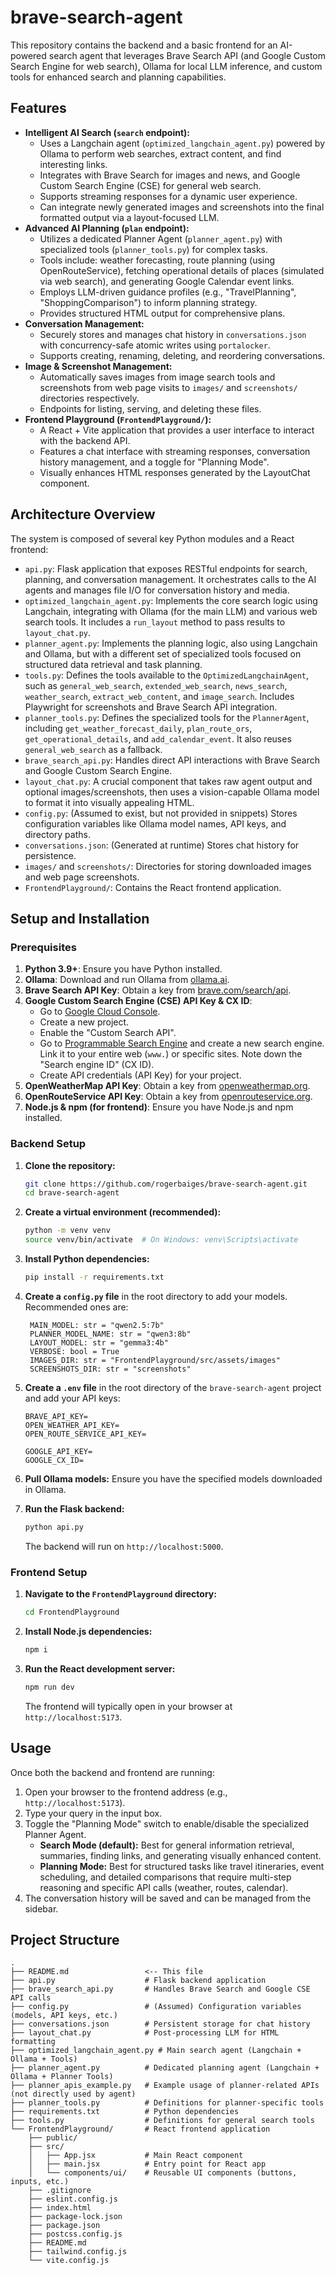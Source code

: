 # brave-search-agent

This repository contains the backend and a basic frontend for an AI-powered search agent that leverages Brave Search API (and Google Custom Search Engine for web search), Ollama for local LLM inference, and custom tools for enhanced search and planning capabilities.

## Features

-   **Intelligent AI Search (`search` endpoint):**
    -   Uses a Langchain agent (`optimized_langchain_agent.py`) powered by Ollama to perform web searches, extract content, and find interesting links.
    -   Integrates with Brave Search for images and news, and Google Custom Search Engine (CSE) for general web search.
    -   Supports streaming responses for a dynamic user experience.
    -   Can integrate newly generated images and screenshots into the final formatted output via a layout-focused LLM.
-   **Advanced AI Planning (`plan` endpoint):**
    -   Utilizes a dedicated Planner Agent (`planner_agent.py`) with specialized tools (`planner_tools.py`) for complex tasks.
    -   Tools include: weather forecasting, route planning (using OpenRouteService), fetching operational details of places (simulated via web search), and generating Google Calendar event links.
    -   Employs LLM-driven guidance profiles (e.g., "TravelPlanning", "ShoppingComparison") to inform planning strategy.
    -   Provides structured HTML output for comprehensive plans.
-   **Conversation Management:**
    -   Securely stores and manages chat history in `conversations.json` with concurrency-safe atomic writes using `portalocker`.
    -   Supports creating, renaming, deleting, and reordering conversations.
-   **Image & Screenshot Management:**
    -   Automatically saves images from image search tools and screenshots from web page visits to `images/` and `screenshots/` directories respectively.
    -   Endpoints for listing, serving, and deleting these files.
-   **Frontend Playground (`FrontendPlayground/`):**
    -   A React + Vite application that provides a user interface to interact with the backend API.
    -   Features a chat interface with streaming responses, conversation history management, and a toggle for "Planning Mode".
    -   Visually enhances HTML responses generated by the LayoutChat component.

## Architecture Overview

The system is composed of several key Python modules and a React frontend:

-   `api.py`: Flask application that exposes RESTful endpoints for search, planning, and conversation management. It orchestrates calls to the AI agents and manages file I/O for conversation history and media.
-   `optimized_langchain_agent.py`: Implements the core search logic using Langchain, integrating with Ollama (for the main LLM) and various web search tools. It includes a `run_layout` method to pass results to `layout_chat.py`.
-   `planner_agent.py`: Implements the planning logic, also using Langchain and Ollama, but with a different set of specialized tools focused on structured data retrieval and task planning.
-   `tools.py`: Defines the tools available to the `OptimizedLangchainAgent`, such as `general_web_search`, `extended_web_search`, `news_search`, `weather_search`, `extract_web_content`, and `image_search`. Includes Playwright for screenshots and Brave Search API integration.
-   `planner_tools.py`: Defines the specialized tools for the `PlannerAgent`, including `get_weather_forecast_daily`, `plan_route_ors`, `get_operational_details`, and `add_calendar_event`. It also reuses `general_web_search` as a fallback.
-   `brave_search_api.py`: Handles direct API interactions with Brave Search and Google Custom Search Engine.
-   `layout_chat.py`: A crucial component that takes raw agent output and optional images/screenshots, then uses a vision-capable Ollama model to format it into visually appealing HTML.
-   `config.py`: (Assumed to exist, but not provided in snippets) Stores configuration variables like Ollama model names, API keys, and directory paths.
-   `conversations.json`: (Generated at runtime) Stores chat history for persistence.
-   `images/` and `screenshots/`: Directories for storing downloaded images and web page screenshots.
-   `FrontendPlayground/`: Contains the React frontend application.

## Setup and Installation

### Prerequisites

1.  **Python 3.9+**: Ensure you have Python installed.
2.  **Ollama**: Download and run Ollama from [ollama.ai](https://ollama.ai/).
3.  **Brave Search API Key**: Obtain a key from [brave.com/search/api](https://brave.com/search/api).
4.  **Google Custom Search Engine (CSE) API Key & CX ID**:
    -   Go to [Google Cloud Console](https://console.cloud.google.com/).
    -   Create a new project.
    -   Enable the "Custom Search API".
    -   Go to [Programmable Search Engine](https://programmablesearchengine.google.com/controlpanel/all) and create a new search engine. Link it to your entire web (`www.`) or specific sites. Note down the "Search engine ID" (CX ID).
    -   Create API credentials (API Key) for your project.
5.  **OpenWeatherMap API Key**: Obtain a key from [openweathermap.org](https://openweathermap.org/api).
6.  **OpenRouteService API Key**: Obtain a key from [openrouteservice.org](https://openrouteservice.org/).
7.  **Node.js & npm (for frontend)**: Ensure you have Node.js and npm installed.

### Backend Setup

1.  **Clone the repository:**
    ```bash
    git clone https://github.com/rogerbaiges/brave-search-agent.git
    cd brave-search-agent
    ```
2.  **Create a virtual environment (recommended):**
    ```bash
    python -m venv venv
    source venv/bin/activate  # On Windows: venv\Scripts\activate
    ```
3.  **Install Python dependencies:**
    ```bash
    pip install -r requirements.txt
    ```

4. **Create a `config.py` file** in the root directory to add your models. Recommended ones are:
   ```
    MAIN_MODEL: str = "qwen2.5:7b"
    PLANNER_MODEL_NAME: str = "qwen3:8b"
    LAYOUT_MODEL: str = "gemma3:4b"
    VERBOSE: bool = True
    IMAGES_DIR: str = "FrontendPlayground/src/assets/images"
    SCREENSHOTS_DIR: str = "screenshots"
   ```
5.  **Create a `.env` file** in the root directory of the `brave-search-agent` project and add your API keys:
    ```
    BRAVE_API_KEY=
    OPEN_WEATHER_API_KEY=
    OPEN_ROUTE_SERVICE_API_KEY=
    
    GOOGLE_API_KEY=
    GOOGLE_CX_ID=
    ```
6.  **Pull Ollama models:**
    Ensure you have the specified models downloaded in Ollama.
7.  **Run the Flask backend:**
    ```bash
    python api.py
    ```
    The backend will run on `http://localhost:5000`.

### Frontend Setup

1.  **Navigate to the `FrontendPlayground` directory:**
    ```bash
    cd FrontendPlayground
    ```
2.  **Install Node.js dependencies:**
    ```bash
    npm i
    ```
3.  **Run the React development server:**
    ```bash
    npm run dev
    ```
    The frontend will typically open in your browser at `http://localhost:5173`.

## Usage

Once both the backend and frontend are running:

1.  Open your browser to the frontend address (e.g., `http://localhost:5173`).
2.  Type your query in the input box.
3.  Toggle the "Planning Mode" switch to enable/disable the specialized Planner Agent.
    -   **Search Mode (default):** Best for general information retrieval, summaries, finding links, and generating visually enhanced content.
    -   **Planning Mode:** Best for structured tasks like travel itineraries, event scheduling, and detailed comparisons that require multi-step reasoning and specific API calls (weather, routes, calendar).
4.  The conversation history will be saved and can be managed from the sidebar.

## Project Structure

```
.
├── README.md                 <-- This file
├── api.py                    # Flask backend application
├── brave_search_api.py       # Handles Brave Search and Google CSE API calls
├── config.py                 # (Assumed) Configuration variables (models, API keys, etc.)
├── conversations.json        # Persistent storage for chat history
├── layout_chat.py            # Post-processing LLM for HTML formatting
├── optimized_langchain_agent.py # Main search agent (Langchain + Ollama + Tools)
├── planner_agent.py          # Dedicated planning agent (Langchain + Ollama + Planner Tools)
├── planner_apis_example.py   # Example usage of planner-related APIs (not directly used by agent)
├── planner_tools.py          # Definitions for planner-specific tools
├── requirements.txt          # Python dependencies
├── tools.py                  # Definitions for general search tools
└── FrontendPlayground/       # React frontend application
    ├── public/
    ├── src/
    │   ├── App.jsx           # Main React component
    │   ├── main.jsx          # Entry point for React app
    │   └── components/ui/    # Reusable UI components (buttons, inputs, etc.)
    ├── .gitignore
    ├── eslint.config.js
    ├── index.html
    ├── package-lock.json
    ├── package.json
    ├── postcss.config.js
    ├── README.md
    ├── tailwind.config.js
    └── vite.config.js
```
